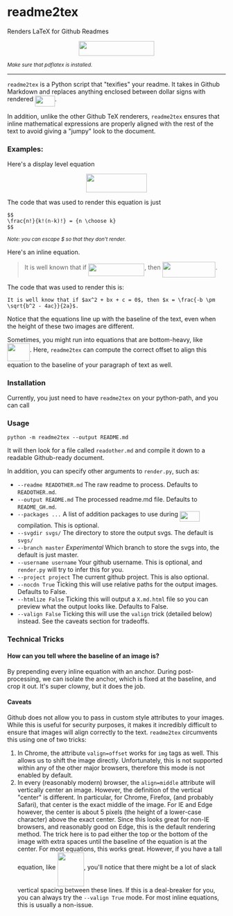 # readme2tex
Renders LaTeX for Github Readmes

<p align="center"><img src="https://rawgit.com/leegao/readme2tex/svgs/svgs/d27ecd9d6334c7a020001926c8000801.svg" align=middle width=174.20741999999998pt height=33.73722pt/></p>

<sub>*Make sure that pdflatex is installed.*</sub>

----------------------------------------

`readme2tex` is a Python script that "texifies" your readme. It takes in Github Markdown and
replaces anything enclosed between dollar signs with rendered <img src="https://rawgit.com/leegao/readme2tex/svgs/svgs/c068b57af6b6fa949824f73dcb828783.svg" align=middle width=45.88146pt height=24.443640000000013pt/>.

In addition, unlike the other Github TeX renderers, `readme2tex` ensures that inline mathematical expressions
are properly aligned with the rest of the text to avoid giving a "jumpy" look to the document.

### Examples:

Here's a display level equation
<p align="center"><img src="https://rawgit.com/leegao/readme2tex/svgs/svgs/32737e0a8d5a4cf32ba3ab1b74902ab7.svg" align=middle width=139.51836pt height=42.87816pt/></p>

The code that was used to render this equation is just

    $$
    \frac{n!}{k!(n-k)!} = {n \choose k}
    $$

<sub>*Note: you can escape \$ so that they don't render.*</sub>

Here's an inline equation. 

> It is well known that if <img src="https://rawgit.com/leegao/readme2tex/svgs/svgs/162f63774d8a882cc15ae1301cfd8ac0.svg" align=middle width=129.83094pt height=29.134080000000015pt/>, then <img src="https://rawgit.com/leegao/readme2tex/svgs/svgs/584fa2612b78129d140fb208e9d76ae9.svg" align=middle width=122.57262pt height=36.22391999999999pt/>.

The code that was used to render this is:

    It is well know that if $ax^2 + bx + c = 0$, then $x = \frac{-b \pm \sqrt{b^2 - 4ac}}{2a}$.

Notice that the equations line up with the baseline of the text, even when the height of these two images are different.

Sometimes, you might run into equations that are bottom-heavy, like <img src="https://rawgit.com/leegao/readme2tex/svgs/svgs/4cb4ead947a07837121937c807973436.svg" align=middle width=51.96996pt height=40.39883999999998pt/>. Here, `readme2tex`
can compute the correct offset to align this equation to the baseline of your paragraph of text as well.

### Installation

Currently, you just need to have `readme2tex` on your python-path, and you can call

### Usage

    python -m readme2tex --output README.md

It will then look for a file called `readother.md` and compile it down to a readable Github-ready
document.

In addition, you can specify other arguments to `render.py`, such as:

* `--readme READOTHER.md` The raw readme to process. Defaults to `READOTHER.md`.
* `--output README.md` The processed readme.md file. Defaults to `README_GH.md`.
* `--packages ...` A list of addition packages to use during <img src="https://rawgit.com/leegao/readme2tex/svgs/svgs/c068b57af6b6fa949824f73dcb828783.svg" align=middle width=45.88146pt height=24.443640000000013pt/> compilation. This is optional.
* `--svgdir svgs/` The directory to store the output svgs. The default is `svgs/`
* `--branch master` *Experimental* Which branch to store the svgs into, the default is just master.
* `--username username` Your github username. This is optional, and `render.py` will try to infer this for you.
* `--project project` The current github project. This is also optional.
* `--nocdn True` Ticking this will use relative paths for the output images. Defaults to False.
* `--htmlize False` Ticking this will output a `X.md.html` file so you can preview what the output looks like. Defaults to False.
* `--valign False` Ticking this will use the `valign` trick (detailed below) instead. See the caveats section for tradeoffs.

### Technical Tricks

#### How can you tell where the baseline of an image is?

By prepending every inline equation with an anchor. During post-processing, we can isolate the anchor, which
is fixed at the baseline, and crop it out. It's super clowny, but it does the job.

#### Caveats

Github does not allow you to pass in custom style attributes to your images. While this is useful for security purposes,
it makes it incredibly difficult to ensure that images will align correctly to the text. `readme2tex` circumvents this
using one of two tricks:

1. In Chrome, the attribute `valign=offset` works for `img` tags as well. This allows us to shift the image directly.
Unfortunately, this is not supported within any of the other major browsers, therefore this mode is not enabled by
default.
2. In every (reasonably modern) browser, the `align=middle` attribute will vertically center an image. However, the
definition of the vertical "center" is different. In particular, for Chrome, Firefox, (and probably Safari), that center
is the exact middle of the image. For IE and Edge however, the center is about 5 pixels (the height of a lower-case character)
above the exact center. Since this looks great for non-IE browsers, and reasonably good on Edge, this is the default
rendering method. The trick here is to pad either the top or the bottom of the image with extra spaces until the
baseline of the equation is at the center. For most equations, this works great. However, if you have a tall equation,
like <img src="https://rawgit.com/leegao/readme2tex/svgs/svgs/bdd0f9b91b7fff7fe5a2b1b7684a96ef.svg" align=middle width=61.272540000000006pt height=78.20711999999999pt/>, you'll notice that there might be a lot
of slack vertical spacing between these lines. If this is a deal-breaker for you, you can always try the `--valign True`
mode. For most inline equations, this is usually a non-issue.
